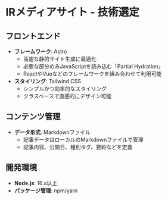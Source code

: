 # IRメディアサイト - 技術選定

## フロントエンド
- **フレームワーク**: Astro
  - 高速な静的サイト生成に最適化
  - 必要な部分のみJavaScriptを読み込む「Partial Hydration」
  - ReactやVueなどのフレームワークを組み合わせて利用可能
- **スタイリング**: Tailwind CSS
  - シンプルかつ効率的なスタイリング
  - クラスベースで直感的にデザイン可能

## コンテンツ管理
- **データ形式**: Markdownファイル
  - 記事データはローカルのMarkdownファイルで管理
  - 記事内容、公開日、種別タグ、要約などを定義

## 開発環境
- **Node.js**: 16.x以上
- **パッケージ管理**: npm/yarn
